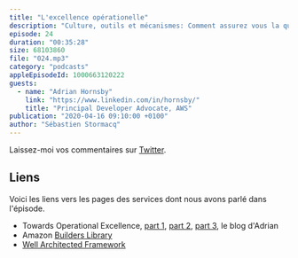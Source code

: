 ```yaml
---
title: "L'excellence opérationelle"
description: "Culture, outils et mécanismes: Comment assurez vous la qualité de vos opérations IT, la fiabilité de vos déployements, la disponbilité de vos applications pour vos clients ? Le chemin qui mène à l'excellence opérationnel est long et fait de culture, outils et de mécanismes."
episode: 24
duration: "00:35:28"
size: 68103860
file: "024.mp3"
category: "podcasts"
appleEpisodeId: 1000663120222
guests:
  - name: "Adrian Hornsby"
    link: "https://www.linkedin.com/in/hornsby/"
    title: "Principal Developer Advocate, AWS"
publication: "2020-04-16 09:10:00 +0100"
author: "Sébastien Stormacq"
---
```


Laissez-moi vos commentaires sur [Twitter](https://twitter.com/sebsto).

## Liens

Voici les liens vers les pages des services dont nous avons parlé dans l'épisode.

- Towards Operational Excellence, [part 1](https://medium.com/@adhorn/towards-operational-excellence-35ba6298b12f), [part 2](https://medium.com/@adhorn/towards-operational-excellence-c9fe298e27e7), [part 3](https://medium.com/@adhorn/towards-operational-excellence-part-3-8b727f06a4b6), le blog d'Adrian
- Amazon [Builders Library](https://aws.amazon.com/builders-library/)
- [Well Architected Framework](https://aws.amazon.com/architecture/well-architected/)
